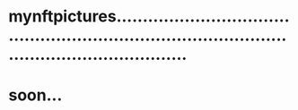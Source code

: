 # mynftpictures........................................................................................................................
# soon...
